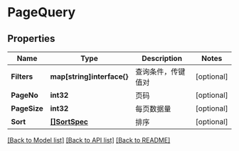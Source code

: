 # PageQuery

## Properties

Name | Type | Description | Notes
------------ | ------------- | ------------- | -------------
**Filters** | **map[string]interface{}** | 查询条件，传键值对 | [optional] 
**PageNo** | **int32** | 页码 | [optional] 
**PageSize** | **int32** | 每页数据量 | [optional] 
**Sort** | [**[]SortSpec**](SortSpec.md) | 排序 | [optional] 

[[Back to Model list]](../README.md#documentation-for-models) [[Back to API list]](../README.md#documentation-for-api-endpoints) [[Back to README]](../README.md)


